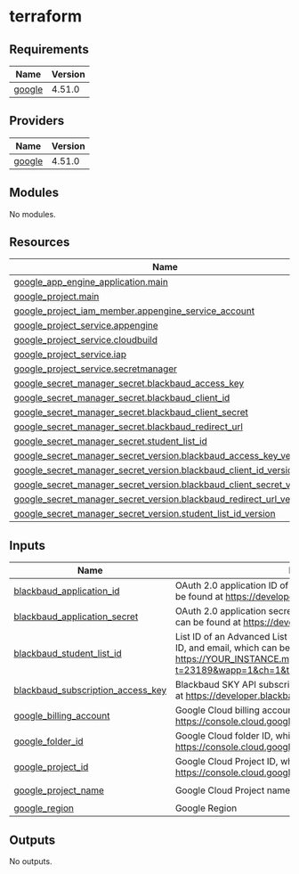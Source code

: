# terraform

<!-- BEGIN_TF_DOCS -->
## Requirements

| Name | Version |
|------|---------|
| <a name="requirement_google"></a> [google](#requirement\_google) | 4.51.0 |

## Providers

| Name | Version |
|------|---------|
| <a name="provider_google"></a> [google](#provider\_google) | 4.51.0 |

## Modules

No modules.

## Resources

| Name | Type |
|------|------|
| [google_app_engine_application.main](https://registry.terraform.io/providers/hashicorp/google/4.51.0/docs/resources/app_engine_application) | resource |
| [google_project.main](https://registry.terraform.io/providers/hashicorp/google/4.51.0/docs/resources/project) | resource |
| [google_project_iam_member.appengine_service_account](https://registry.terraform.io/providers/hashicorp/google/4.51.0/docs/resources/project_iam_member) | resource |
| [google_project_service.appengine](https://registry.terraform.io/providers/hashicorp/google/4.51.0/docs/resources/project_service) | resource |
| [google_project_service.cloudbuild](https://registry.terraform.io/providers/hashicorp/google/4.51.0/docs/resources/project_service) | resource |
| [google_project_service.iap](https://registry.terraform.io/providers/hashicorp/google/4.51.0/docs/resources/project_service) | resource |
| [google_project_service.secretmanager](https://registry.terraform.io/providers/hashicorp/google/4.51.0/docs/resources/project_service) | resource |
| [google_secret_manager_secret.blackbaud_access_key](https://registry.terraform.io/providers/hashicorp/google/4.51.0/docs/resources/secret_manager_secret) | resource |
| [google_secret_manager_secret.blackbaud_client_id](https://registry.terraform.io/providers/hashicorp/google/4.51.0/docs/resources/secret_manager_secret) | resource |
| [google_secret_manager_secret.blackbaud_client_secret](https://registry.terraform.io/providers/hashicorp/google/4.51.0/docs/resources/secret_manager_secret) | resource |
| [google_secret_manager_secret.blackbaud_redirect_url](https://registry.terraform.io/providers/hashicorp/google/4.51.0/docs/resources/secret_manager_secret) | resource |
| [google_secret_manager_secret.student_list_id](https://registry.terraform.io/providers/hashicorp/google/4.51.0/docs/resources/secret_manager_secret) | resource |
| [google_secret_manager_secret_version.blackbaud_access_key_version](https://registry.terraform.io/providers/hashicorp/google/4.51.0/docs/resources/secret_manager_secret_version) | resource |
| [google_secret_manager_secret_version.blackbaud_client_id_version](https://registry.terraform.io/providers/hashicorp/google/4.51.0/docs/resources/secret_manager_secret_version) | resource |
| [google_secret_manager_secret_version.blackbaud_client_secret_version](https://registry.terraform.io/providers/hashicorp/google/4.51.0/docs/resources/secret_manager_secret_version) | resource |
| [google_secret_manager_secret_version.blackbaud_redirect_url_version](https://registry.terraform.io/providers/hashicorp/google/4.51.0/docs/resources/secret_manager_secret_version) | resource |
| [google_secret_manager_secret_version.student_list_id_version](https://registry.terraform.io/providers/hashicorp/google/4.51.0/docs/resources/secret_manager_secret_version) | resource |

## Inputs

| Name | Description | Type | Default | Required |
|------|-------------|------|---------|:--------:|
| <a name="input_blackbaud_application_id"></a> [blackbaud\_application\_id](#input\_blackbaud\_application\_id) | OAuth 2.0 application ID of the Blackbaud application, which can be found at https://developer.blackbaud.com/apps/ | `string` | n/a | yes |
| <a name="input_blackbaud_application_secret"></a> [blackbaud\_application\_secret](#input\_blackbaud\_application\_secret) | OAuth 2.0 application secret of the Blackbaud application, which can be found at https://developer.blackbaud.com/apps/ | `string` | n/a | yes |
| <a name="input_blackbaud_student_list_id"></a> [blackbaud\_student\_list\_id](#input\_blackbaud\_student\_list\_id) | List ID of an Advanced List that lists includes Blackbaud ID, Host ID, and email, which can be found at https://YOUR_INSTANCE.myschoolapp.com/podium/default.aspx?t=23189&wapp=1&ch=1&true | `number` | n/a | yes |
| <a name="input_blackbaud_subscription_access_key"></a> [blackbaud\_subscription\_access\_key](#input\_blackbaud\_subscription\_access\_key) | Blackbaud SKY API subscription access key, which can be found at https://developer.blackbaud.com/subscriptions/ | `string` | n/a | yes |
| <a name="input_google_billing_account"></a> [google\_billing\_account](#input\_google\_billing\_account) | Google Cloud billing account ID, which can be found at https://console.cloud.google.com/billing | `string` | n/a | yes |
| <a name="input_google_folder_id"></a> [google\_folder\_id](#input\_google\_folder\_id) | Google Cloud folder ID, which can be found at https://console.cloud.google.com/cloud-resource-manager | `string` | `""` | no |
| <a name="input_google_project_id"></a> [google\_project\_id](#input\_google\_project\_id) | Google Cloud Project ID, which can be found at https://console.cloud.google.com/home/dashboard | `string` | n/a | yes |
| <a name="input_google_project_name"></a> [google\_project\_name](#input\_google\_project\_name) | Google Cloud Project name | `string` | `"Bulk Attendance"` | no |
| <a name="input_google_region"></a> [google\_region](#input\_google\_region) | Google Region | `string` | n/a | yes |

## Outputs

No outputs.
<!-- END_TF_DOCS -->
